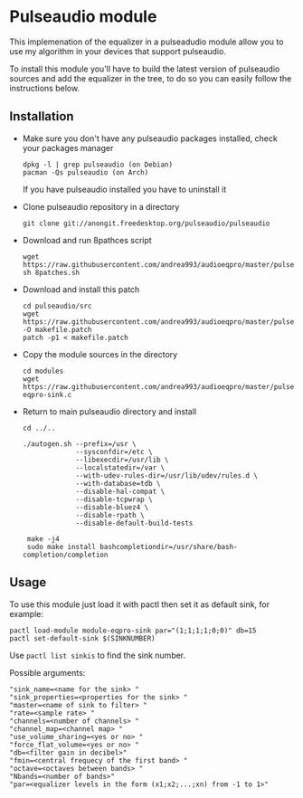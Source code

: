 # Pulseaudio module 
This implemenation of the equalizer in a pulseadudio module allow you to use my algorithm in your devices that support pulseaudio.

To install this module you'll have to build the latest version of pulseaudio sources and add the equalizer in the tree, to do so you can easily follow the instructions below.

## Installation
- Make sure you don't have any pulseaudio packages installed, check your packages manager 
  ```
  dpkg -l | grep pulseaudio (on Debian)
  pacman -Qs pulseaudio (on Arch)
  ```
  If you have pulseaudio installed you have to uninstall it

- Clone pulseaudio repository in a directory
  ```
  git clone git://anongit.freedesktop.org/pulseaudio/pulseaudio
  ```

- Download and run 8pathces script
  ```
  wget https://raw.githubusercontent.com/andrea993/audioeqpro/master/pulsemodule/8patches.sh
  sh 8patches.sh
  ```
  
- Download and install this patch
  ```
  cd pulseaudio/src
  wget https://raw.githubusercontent.com/andrea993/audioeqpro/master/pulsemodule/makefile.patch -O makefile.patch
  patch -p1 < makefile.patch
  ```

- Copy the module sources in the directory
  ```
  cd modules
  wget https://raw.githubusercontent.com/andrea993/audioeqpro/master/pulsemodule/module-eqpro-sink.c
  ```
- Return to main pulseaudio directory and install
  ```
  cd ../..

  ./autogen.sh --prefix=/usr \
               --sysconfdir=/etc \
               --libexecdir=/usr/lib \
               --localstatedir=/var \
               --with-udev-rules-dir=/usr/lib/udev/rules.d \
               --with-database=tdb \
               --disable-hal-compat \
               --disable-tcpwrap \
               --disable-bluez4 \
               --disable-rpath \
               --disable-default-build-tests
   
   make -j4
   sudo make install bashcompletiondir=/usr/share/bash-completion/completion
   ```
   
## Usage
To use this module just load it with pactl then set it as default sink, for example:
```
pactl load-module module-eqpro-sink par="(1;1;1;1;0;0)" db=15
pactl set-default-sink $(SINKNUMBER)
```
Use `pactl list sinkis` to find the sink number.
  
Possible arguments:
```
"sink_name=<name for the sink> "
"sink_properties=<properties for the sink> "
"master=<name of sink to filter> "
"rate=<sample rate> "
"channels=<number of channels> "
"channel_map=<channel map> "
"use_volume_sharing=<yes or no> "
"force_flat_volume=<yes or no> "
"db=<filter gain in decibel>"
"fmin=<central frequecy of the first band> "
"octave=<octaves between bands> "
"Nbands=<number of bands>"
"par=<equalizer levels in the form (x1;x2;...;xn) from -1 to 1>"
```
